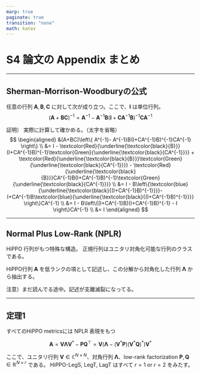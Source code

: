 ```yaml
---
marp: true
paginate: true
transition: "none"
math: katex
---
```


# S4 論文の Appendix まとめ

---

## Sherman-Morrison-Woodburyの公式
任意の行列 $\bm{A},\bm{B},\bm{C}$ に対して次が成り立つ。ここで、$\bm{I}$ は単位行列。
$$
(\bm{A}+\bm{BC})^{-1} = \bm{A}^{-1} - \bm{A}^{-1}\bm{B} (\bm{I}+\bm{CA}^{-1}\bm{B})^{-1}\bm{CA}^{-1}
$$

証明）
実際に計算して確かめる。（太字を省略）
$$
\begin{aligned}
&(A+BC)\left\{ A^{-1}- A^{-1}B(I+CA^{-1}B)^{-1}CA^{-1} \right\} \\
&= I - \textcolor{Red}{\underline{\textcolor{black}{B}}}(I+CA^{-1}B)^{-1}\textcolor{Green}{\underline{\textcolor{black}{CA^{-1}}}} + \textcolor{Red}{\underline{\textcolor{black}{B}}}\textcolor{Green}{\underline{\textcolor{black}{CA^{-1}}}} - \textcolor{Red}{\underline{\textcolor{black}{B}}}CA^{-1}B(I+CA^{-1}B)^{-1}\textcolor{Green}{\underline{\textcolor{black}{CA^{-1}}}} \\
&= I - B\left\{\textcolor{blue}{\underline{\textcolor{black}{(I+CA^{-1}B)^{-1}}}}-I+CA^{-1}B\textcolor{blue}{\underline{\textcolor{black}{(I+CA^{-1}B)^{-1}}}} \right\}CA^{-1} \\
&= I - B\left\{(I+CA^{-1}B)(I+CA^{-1}B)^{-1} - I \right\}CA^{-1} \\
&= I
\end{aligned}
$$

---

## Normal Plus Low-Rank (NPLR)

HiPPO 行列がもつ特殊な構造。
正規行列はユニタリ対角化可能な行列のクラスである。

HiPPO行列 $\bm{A}$ を低ランクの項として記述し、この分解から対角化した行列 $\bm{\Lambda}$ から抽出する。

注意）まだ読んでる途中。記述が支離滅裂になってる。

---

## 定理1
すべてのHiPPO metricsには NPLR 表現をもつ

$$
\bm{A} = \bm{V} \bm{\Lambda} \bm{V}^* - \bm{P}\bm{Q}^\top = \bm{V}(\bm{\Lambda} - (\bm{V}^* \bm{P})(\bm{V}^* \bm{Q})^*)\bm{V}^*
$$

ここで、ユニタリ行列 $\bm{V}\in \mathbb{C}^{N\times N}$、対角行列 $\bm{\Lambda}$、low-rank factorization $\bm{P},\bm{Q} \in \mathbb{R}^{N\times r}$ である。
HiPPO-LegS, LegT, LagT はすべて $r=1$ or $r=2$ をみたす。




